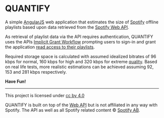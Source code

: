 QUANTIFY
========

A simple [AngularJS](https://angularjs.org/) web application that estimates the size of [Spotify](https://www.spotify.com/) offline playlists
based upon data retrieved from the [Spotify Web API](https://developer.spotify.com/web-api/).

As retrieval of playlist data via the API requires authentication, QUANTIFY uses the APIs [Implicit Grant Workflow](https://developer.spotify.com/web-api/authorization-guide/#implicit_grant_flow) prompting users to sign-in and grant the application [read access to their playlists](https://developer.spotify.com/web-api/using-scopes/). 

Required storage space is calculated with assumed idealized bitrates of 96 kbps for normal, 160 kbps for high and 320 kbps for extreme [quality](https://support.spotify.com/us/learn-more/faq/#!/article/What-bitrate-does-Spotify-use-for-streaming/).
Based on real life tests, more realistic estimations can be achieved assuming 92, 153 and 281 kbps respectively.


**Have Fun!**

---

This project is licensed under [cc by 4.0](http://creativecommons.org/licenses/by/4.0/)

QUANTIFY is built on top of the [Web API](https://developer.spotify.com/web-api/) but is not affiliated in any way with Spotify. The API as well as all Spotify related content © [Spotify AB](https://www.spotify.com/).
